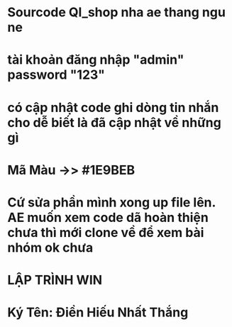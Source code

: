 # Sourcode Ql_shop nha ae thang ngu ne
# tài khoản đăng nhập "admin" password "123"
# có cập nhật code ghi dòng tin nhắn cho dễ biết là đã cập nhật về những gì
# Mã Màu ->> #1E9BEB

# Cứ sửa phần mình xong up file lên. AE muốn xem code dã hoàn thiện chưa thì mới clone về để xem bài nhóm ok chưa



# LẬP TRÌNH WIN 
# Ký Tên: Điền Hiếu Nhất Thắng 
